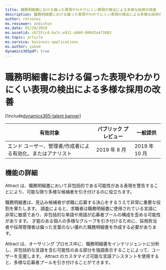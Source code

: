 ```yaml
---
title: 職務明細書における偏った表現やわかりにくい表現の検出による多様な採用の改善
description: 職務明細書における偏った表現やわかりにくい表現の検出による多様な採用の改善
author: relnotes
ms.reviewer: anbichse
ms.date: 05/29/2019
ms.assetid: c673fcc4-ba7c-e911-a960-000d3a4f3883
ms.topic: article
ms.service: business-applications
ms.author: yukom
dynamics365pdf: true
---
```

# <a name="improve-diverse-hiring-with-detection-of-bias-and-cryptic-language-in-job-descriptions"></a>職務明細書における偏った表現やわかりにくい表現の検出による多様な採用の改善
[!include[dynamics365-talent banner](../includes/dynamics365-talent.md)]

| 有効対象    |  パブリック プレビュー | 一般提供 | 
| ---------- | ---------- |---------- |
|エンド ユーザー、管理者/作成者による有効化、またはアナリスト|2019 年 8 月| 2019 年 10 月|






## <a name="feature-details"></a>機能の詳細
<!--feature detail start -->
Attract は、職務明細書において非包括的である可能性がある表現を警告することにより、可能な限り多様な候補者を引き付けるのに役立ちます。

職務明細書は、見込み候補者が求職に応募する決心をするうえで非常に重要な役割を果たします。 調査によると、求職者は職務明細書に使用されている言語に非常に敏感であり、非包括的な単語や用語が応募者プールの構成を歪める可能性があります。 才能のある個人の多様なグループを引き付けるために、採用担当者や採用管理者は偏った言葉のない優れた職務明細書を作成する必要があります。

Attract は、オーサリング プロセス中に、職務明細書をインテリジェントに分析し、非包括的な言語を含む可能性のある部分を強調表示することによって、ユーザーを支援します。 Attract のカスタマイズ可能な言語アシスタントを使用すると、多様な応募者プールを引き付けることができます。 
<!--feature detail end -->










